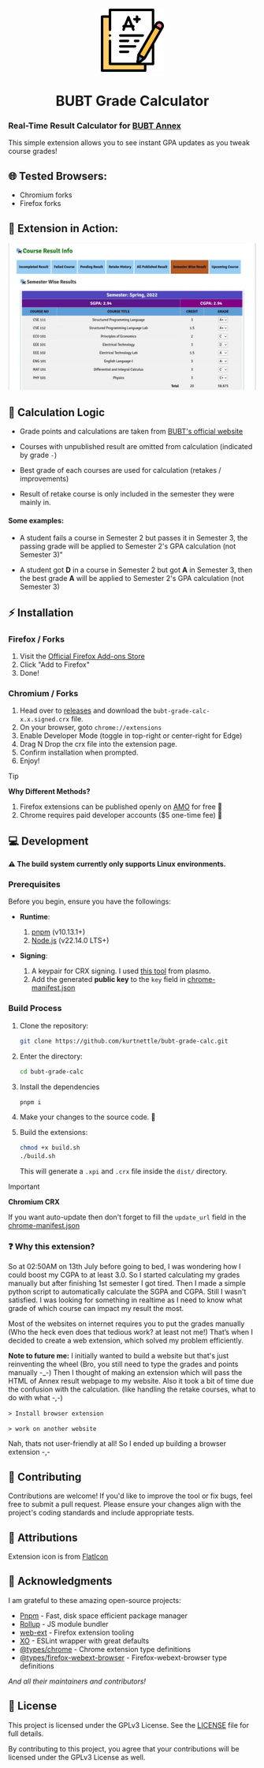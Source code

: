 <p align="center">
  <img src="./assets/icons/128x128.png" alt="Logo"></img>
  <h1 align="center">BUBT Grade Calculator</h1>
</p>

### Real-Time Result Calculator for [BUBT Annex](https://annex.bubt.edu.bd)

This simple extension allows you to see instant GPA updates as you tweak course grades!

## 🌐 Tested Browsers:

- Chromium forks
- Firefox forks

## 🎥 Extension in Action:

<p align="center">
<img src="./assets/docs/preview.webp">
</p>

## 🧠 Calculation Logic

- Grade points and calculations are taken from [BUBT's official website](https://www.bubt.edu.bd/Home/page_details/Evaluation_Grading_System)

- Courses with unpublished result are omitted from calculation (indicated by grade `-`)

- Best grade of each courses are used for calculation (retakes / improvements)

- Result of retake course is only included in the semester they were mainly in.

#### Some examples:

- A student fails a course in Semester 2 but passes it in Semester 3, the passing grade will be applied to Semester 2's GPA calculation (not Semester 3)"

- A student got **D** in a course in Semester 2 but got **A** in Semester 3, then the best grade **A** will be applied to Semester 2's GPA calculation (not Semester 3)

## ⚡ Installation

### Firefox / Forks

1. Visit the [Official Firefox Add-ons Store](https://addons.mozilla.org/en-US/firefox/addon/bubt-grade-calculator/)
2. Click "Add to Firefox"
3. Done!

### Chromium / Forks

1. Head over to [releases](https://github.com/kurtnettle/bubt-grade-calc/releases/latest) and download the `bubt-grade-calc-x.x.signed.crx` file.
2. On your browser, goto `chrome://extensions`
3. Enable Developer Mode (toggle in top-right or center-right for Edge)
4. Drag N Drop the crx file into the extension page.
5. Confirm installation when prompted.
6. Enjoy!

> [!TIP]
> **Why Different Methods?**
>
> 1. Firefox extensions can be published openly on [AMO](https://addons.mozilla.org) for free 🥳
> 2. Chrome requires paid developer accounts ($5 one-time fee) 🤑

## 💻 Development

**⚠️ The build system currently only supports Linux environments.**

### Prerequisites

Before you begin, ensure you have the followings:

- **Runtime**:
  1. [pnpm](https://pnpm.io/installation) (v10.13.1+)
  2. [Node.js](https://nodejs.org/) (v22.14.0 LTS+)

- **Signing**:
  1. A keypair for CRX signing. I used [this tool](https://itero.plasmo.com/tools/generate-keypairs) from plasmo.
  2. Add the generated **public key** to the `key` field in [chrome-manifest.json](./manifest/chrome-manifest.json)

### Build Process

1. Clone the repository:
   ```bash
   git clone https://github.com/kurtnettle/bubt-grade-calc.git
   ```
2. Enter the directory:
   ```bash
   cd bubt-grade-calc
   ```
3. Install the dependencies
   ```bash
   pnpm i
   ```
4. Make your changes to the source code. 💫

5. Build the extensions:
   ```bash
   chmod +x build.sh
   ./build.sh
   ```
   This will generate a `.xpi` and `.crx` file inside the `dist/` directory.

> [!IMPORTANT]
> **Chromium CRX**
>
> If you want auto-update then don't forget to fill the `update_url` field in the [chrome-manifest.json](./manifest/chrome-manifest.json)

### ❓ Why this extension?

So at 02:50AM on 13th July before going to bed, I was wondering how I could boost my CGPA to at least 3.0. So I started calculating my grades manually but after finishing 1st semester I got tired. Then I made a simple python script to automatically calculate the SGPA and CGPA. Still I wasn't satisfied. I was looking for something in realtime as I need to know what grade of which course can impact my result the most.

Most of the websites on internet requires you to put the grades manually (Who the heck even does that tedious work? at least not me!)
That’s when I decided to create a web extension, which solved my problem efficiently.

**Note to future me:** I initially wanted to build a website but that's just reinventing the wheel (Bro, you still need to type the grades and points manually -\_-)
Then I thought of making an extension which will pass the HTML of Annex result webpage to my website. Also it took a bit of time due the confusion with the calculation. (like handling the retake courses, what to do with what -,-)

`> Install browser extension`

`> work on another website`

Nah, thats not user-friendly at all! So I ended up building a browser extension -,-

## 🤝 Contributing

Contributions are welcome! If you'd like to improve the tool or fix bugs, feel free to submit a pull request. Please ensure your changes align with the project's coding standards and include appropriate tests.

## 📜 Attributions

Extension icon is from [FlatIcon](https://www.flaticon.com)

## 🙌 Acknowledgments

I am grateful to these amazing open-source projects:

- [Pnpm](https://pnpm.io/) - Fast, disk space efficient package manager
- [Rollup](https://rollupjs.org/) - JS module bundler
- [web-ext](https://github.com/mozilla/web-ext) - Firefox extension tooling
- [XO](https://github.com/xojs/xo) - ESLint wrapper with great defaults
- [@types/chrome](https://github.com/DefinitelyTyped/DefinitelyTyped/tree/master/types/chrome) - Chrome extension type definitions
- [@types/firefox-webext-browser](https://github.com/DefinitelyTyped/DefinitelyTyped/tree/master/types/firefox-webext-browser) - Firefox-webext-browser type definitions

_And all their maintainers and contributors!_

## 📜 License

This project is licensed under the GPLv3 License. See the [LICENSE](./LICENSE) file for full details.

By contributing to this project, you agree that your contributions will be licensed under the GPLv3 License as well.
